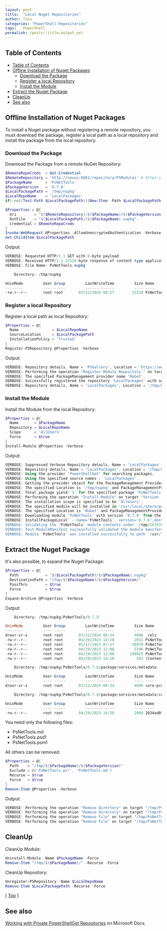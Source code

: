 ```yaml
---
layout: post
title:  "Local Nuget Repositories"
author: Tinu
categories: "PowerShell-Repositories"
tags:   PowerShell
permalink: /posts/:title:output_ext
---
```


## Table of Contents

<!-- TOC -->

- [Table of Contents](#table-of-contents)
- [Offline Installation of Nuget Packages](#offline-installation-of-nuget-packages)
    - [Download the Package](#download-the-package)
    - [Register a local Repository](#register-a-local-repository)
    - [Install the Module](#install-the-module)
- [Extract the Nuget Package](#extract-the-nuget-package)
- [CleanUp](#cleanup)
- [See also](#see-also)

<!-- /TOC -->

## Offline Installation of Nuget Packages

To install a Nuget package without registering a remote repository, you must download the package, register a local path as a local repository and install the package from the local repository.

### Download the Package

Download the Package from a remote NuGet Repository:

````powershell
$RemoteRepoCreds  = Get-Credential
$RemoteRepository = 'http://nexus:8081/repository/PSModules' # https://www.powershellgallery.com/api/v2
$PackageName      = 'PsNetTools'
$PackageVersion   = '0.7.8'
$LocalPackagePath = '/tmp/nupkg'
$LocalRepoName    = 'LocalPackages'
if(-not(Test-Path $LocalPackagePath)){New-Item -Path $LocalPackagePath -ItemType Directory -Force}

$Properties = @{
  Uri        = "$($RemoteRepository)/$($PackageName)/$($PackageVersion)"
  OutFile    = "$($LocalPackagePath)/$($PackageName).nupkg"
  Credential = $RemoteRepoCreds
}
Invoke-WebRequest @Properties -AllowUnencryptedAuthentication -Verbose
Get-ChildItem $LocalPackagePath
````

Output:

````powershell
VERBOSE: Requested HTTP/1.1 GET with 0-byte payload
VERBOSE: Received HTTP/1.1 21510-byte response of content type application/zip
VERBOSE: File Name: PsNetTools.nupkg

    Directory: /tmp/nupkg

UnixMode         User Group         LastWriteTime         Size Name
--------         ---- -----         -------------         ---- ----
-rw-r--r--       root root       07/12/2024 08:57        21510 PsNetTools.nupkg
````

### Register a local Repository

Register a local path as local Repository:

````powershell
$Properties = @{
  Name               = $LocalRepoName
  SourceLocation     = $LocalPackagePath
  InstallationPolicy = 'Trusted'
}
Register-PSRepository @Properties -Verbose
````

Output:

````powershell
VERBOSE: Repository details, Name = 'PSGallery', Location = 'https://www.powershellgallery.com/api/v2'; IsTrusted = 'False'; IsRegistered = 'True'.
VERBOSE: Performing the operation "Register Module Repository." on target "Module Repository 'LocalPackages' (/tmp/nupkg) in provider 'PowerShellGet'.".
VERBOSE: The specified PackageManagement provider name 'NuGet'.
VERBOSE: Successfully registered the repository 'LocalPackages' with source location '/tmp/nupkg'.
VERBOSE: Repository details, Name = 'LocalPackages', Location = '/tmp/nupkg'; IsTrusted = 'True'; IsRegistered = 'True'.
````

### Install the Module

Install the Module from the local Repository:

````powershell
$Properties = @{
  Name       = $PackageName
  Repository = $LocalRepoName
  Scope      = 'AllUsers'
  Force      = $true
}
Install-Module @Properties -Verbose
````

Output:

````powershell
VERBOSE: Suppressed Verbose Repository details, Name = 'LocalPackages', Location = '/tmp/nupkg'; IsTrusted = 'True'; IsRegistered = 'True'.
VERBOSE: Repository details, Name = 'LocalPackages', Location = '/tmp/nupkg'; IsTrusted = 'True'; IsRegistered = 'True'.
VERBOSE: Using the provider 'PowerShellGet' for searching packages.
VERBOSE: Using the specified source names : 'LocalPackages'.
VERBOSE: Getting the provider object for the PackageManagement Provider 'NuGet'.
VERBOSE: The specified Location is '/tmp/nupkg' and PackageManagementProvider is 'NuGet'.
VERBOSE: Total package yield:'1' for the specified package 'PsNetTools'.
VERBOSE: Performing the operation "Install-Module" on target "Version '0.7.8' of module 'PsNetTools'".
VERBOSE: The installation scope is specified to be 'AllUsers'.
VERBOSE: The specified module will be installed in '/usr/local/share/powershell/Modules'.
VERBOSE: The specified Location is 'NuGet' and PackageManagementProvider is 'NuGet'.
VERBOSE: Downloading module 'PsNetTools' with version '0.7.8' from the repository '/tmp/nupkg'.
VERBOSE: InstallPackageLocal' - name='PsNetTools', version='0.7.8',destination='/tmp/1676781311'
VERBOSE: Validating the 'PsNetTools' module contents under '/tmp/1676781311/PsNetTools.0.7.8' path.
VERBOSE: Test-ModuleManifest successfully validated the module manifest file '/tmp/1676781311/PsNetTools.0.7.8'.
VERBOSE: Module 'PsNetTools' was installed successfully to path '/usr/local/share/powershell/Modules/PsNetTools/0.7.8'.
````

## Extract the Nuget Package

It's also possible, to expand the Nuget Package:

````powershell
$Properties = @{
  Path            = "$($LocalPackagePath)/$($PackageName).nupkg"
  DestinationPath = "/tmp/$($PackageName)/$($PackageVersion)"
  PassThru        = $true
  Force           = $true
}
Expand-Archive @Properties -Verbose
````

Output:

````powershell
    Directory: /tmp/nupkg/PsNetTools/0.7.8

UnixMode         User Group         LastWriteTime         Size Name
--------         ---- -----         -------------         ---- ----
drwxr-xr-x       root root       07/12/2024 08:34         4096 _rels
-rw-r--r--       root root       04/29/2023 14:28         2032 PsNetTools.nuspec
-rw-r--r--       root root       01/17/2023 07:17        28979 PsNetTools.md
-rw-r--r--       root root       04/29/2023 12:08         5196 PsNetTools.psd1
-rw-r--r--       root root       04/29/2023 12:08       108025 PsNetTools.psm1
-rw-r--r--       root root       04/29/2023 14:28          592 [Content_Types].xml

    Directory: /tmp/nupkg/PsNetTools/0.7.8/package/services/metadata

UnixMode         User Group         LastWriteTime         Size Name
--------         ---- -----         -------------         ---- ----
drwxr-xr-x       root root       07/12/2024 08:34         4096 core-properties

    Directory: /tmp/nupkg/PsNetTools/0.7.8/package/services/metadata/core-properties

UnixMode         User Group         LastWriteTime         Size Name
--------         ---- -----         -------------         ---- ----
-rw-r--r--       root root       04/29/2023 14:28         2004 2034ad0f68304a1980ce799ce4615f52.psmdcp
````

You need only the following files:

- PsNetTools.md 
- PsNetTools.psd1 
- PsNetTools.psm1

All others can be removed:

````powershell
$Properties = @{
  Path    = "/tmp/$($PackageName)/$($PackageVersion)"
  Exclude = @('PsNetTools.ps*', 'PsNetTools.md')
  Recurse = $true
  Force   = $true
}
Remove-Item @Properties -Verbose
````

Output:

````powershell
VERBOSE: Performing the operation "Remove Directory" on target "/tmp/PsNetTools/0.7.8/_rels".
VERBOSE: Performing the operation "Remove Directory" on target "/tmp/PsNetTools/0.7.8/package".
VERBOSE: Performing the operation "Remove File" on target "/tmp/PsNetTools/0.7.8/[Content_Types].xml".
VERBOSE: Performing the operation "Remove File" on target "/tmp/PsNetTools/0.7.8/PsNetTools.nuspec".
````

## CleanUp

CleanUp Module:

````powershell
Uninstall-Module -Name $PackageName -Force
Remove-Item "/tmp/$($PackageName)/" -Recurse -Force
````

CleanUp Repository:

````powershell
Unregister-PSRepository -Name $LocalRepoName
Remove-Item $LocalPackagePath -Recurse -Force
````

[ [Top](#table-of-contents) ] 

## See also

[Working with Private PowerShellGet Repositories](https://docs.microsoft.com/en-us/powershell/scripting/gallery/how-to/working-with-local-psrepositories?view=powershell-7.1) on Microsoft Docs.
